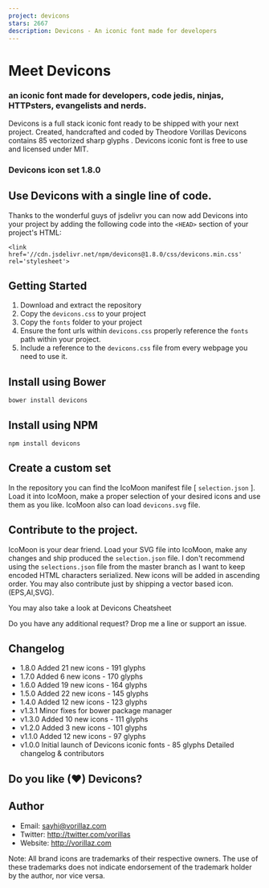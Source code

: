 ```yaml
---
project: devicons
stars: 2667
description: Devicons - An iconic font made for developers
---
```


Meet Devicons
=============

### an iconic font made for developers, code jedis, ninjas, HTTPsters, evangelists and nerds.

Devicons is a full stack iconic font ready to be shipped with your next project. Created, handcrafted and coded by Theodore Vorillas Devicons contains 85 vectorized sharp glyphs . Devicons iconic font is free to use and licensed under MIT.

### Devicons icon set 1.8.0

Use Devicons with a single line of code.
----------------------------------------

Thanks to the wonderful guys of jsdelivr you can now add Devicons into your project by adding the following code into the `<HEAD>` section of your project's HTML:

`<link href='//cdn.jsdelivr.net/npm/devicons@1.8.0/css/devicons.min.css' rel='stylesheet'>`

Getting Started
---------------

1.  Download and extract the repository
2.  Copy the `devicons.css` to your project
3.  Copy the `fonts` folder to your project
4.  Ensure the font urls within `devicons.css` properly reference the `fonts` path within your project.
5.  Include a reference to the `devicons.css` file from every webpage you need to use it.

Install using Bower
-------------------

`bower install devicons`

Install using NPM
-----------------

`npm install devicons`

Create a custom set
-------------------

In the repository you can find the IcoMoon manifest file \[ `selection.json` \]. Load it into IcoMoon, make a proper selection of your desired icons and use them as you like. IcoMoon also can load `devicons.svg` file.

Contribute to the project.
--------------------------

IcoMoon is your dear friend. Load your SVG file into IcoMoon, make any changes and ship produced the `selection.json` file. I don't recommend using the `selections.json` file from the master branch as I want to keep encoded HTML characters serialized. New icons will be added in ascending order. You may also contribute just by shipping a vector based icon. (EPS,AI,SVG).

You may also take a look at Devicons Cheatsheet

Do you have any additional request? Drop me a line or support an issue.

Changelog
---------

-   1.8.0 Added 21 new icons - 191 glyphs
-   1.7.0 Added 6 new icons - 170 glyphs
-   1.6.0 Added 19 new icons - 164 glyphs
-   1.5.0 Added 22 new icons - 145 glyphs
-   1.4.0 Added 12 new icons - 123 glyphs
-   v1.3.1 Minor fixes for bower package manager
-   v1.3.0 Added 10 new icons - 111 glyphs
-   v1.2.0 Added 3 new icons - 101 glyphs
-   v1.1.0 Added 12 new icons - 97 glyphs
-   v1.0.0 Initial launch of Devicons iconic fonts - 85 glyphs Detailed changelog & contributors

Do you like (♥) Devicons?
-------------------------

Author
------

-   Email: sayhi@vorillaz.com
-   Twitter: http://twitter.com/vorillas
-   Website: http://vorillaz.com

Note: All brand icons are trademarks of their respective owners. The use of these trademarks does not indicate endorsement of the trademark holder by the author, nor vice versa.
